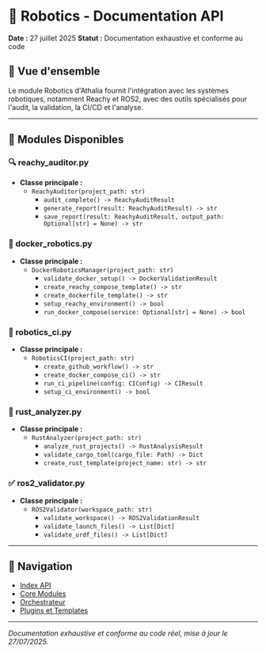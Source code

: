 # 🤖 Robotics - Documentation API

**Date :** 27 juillet 2025
**Statut :** Documentation exhaustive et conforme au code

## 🎯 Vue d'ensemble

Le module Robotics d'Athalia fournit l'intégration avec les systèmes robotiques, notamment Reachy et ROS2, avec des outils spécialisés pour l'audit, la validation, la CI/CD et l'analyse.

---

## 📁 Modules Disponibles

### 🔍 reachy_auditor.py
- **Classe principale :**
  - `ReachyAuditor(project_path: str)`
    - `audit_complete() -> ReachyAuditResult`
    - `generate_report(result: ReachyAuditResult) -> str`
    - `save_report(result: ReachyAuditResult, output_path: Optional[str] = None) -> str`

### 🐳 docker_robotics.py
- **Classe principale :**
  - `DockerRoboticsManager(project_path: str)`
    - `validate_docker_setup() -> DockerValidationResult`
    - `create_reachy_compose_template() -> str`
    - `create_dockerfile_template() -> str`
    - `setup_reachy_environment() -> bool`
    - `run_docker_compose(service: Optional[str] = None) -> bool`

### 🚀 robotics_ci.py
- **Classe principale :**
  - `RoboticsCI(project_path: str)`
    - `create_github_workflow() -> str`
    - `create_docker_compose_ci() -> str`
    - `run_ci_pipeline(config: CIConfig) -> CIResult`
    - `setup_ci_environment() -> bool`

### 🔧 rust_analyzer.py
- **Classe principale :**
  - `RustAnalyzer(project_path: str)`
    - `analyze_rust_projects() -> RustAnalysisResult`
    - `validate_cargo_toml(cargo_file: Path) -> Dict`
    - `create_rust_template(project_name: str) -> str`

### ✅ ros2_validator.py
- **Classe principale :**
  - `ROS2Validator(workspace_path: str)`
    - `validate_workspace() -> ROS2ValidationResult`
    - `validate_launch_files() -> List[Dict]`
    - `validate_urdf_files() -> List[Dict]`

---

## 🔗 Navigation

- [Index API](README.md)
- [Core Modules](core_modules.md)
- [Orchestrateur](orchestrator.md)
- [Plugins et Templates](plugins.md)

---

*Documentation exhaustive et conforme au code réel, mise à jour le 27/07/2025.*
